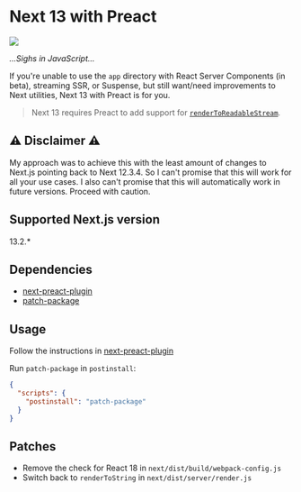 # Next 13 with Preact

![](https://media3.giphy.com/media/s239QJIh56sRW/giphy.gif)

_...Sighs in JavaScript..._

If you're unable to use the `app` directory with React Server Components (in beta), streaming SSR, or Suspense, but still want/need improvements to Next utilities, Next 13 with Preact is for you.

> Next 13 requires Preact to add support for [`renderToReadableStream`](https://github.com/preactjs/preact-render-to-string/pull/259).

## ⚠️ Disclaimer ⚠️

My approach was to achieve this with the least amount of changes to Next.js pointing back to Next 12.3.4. So I can't promise that this will work for all your use cases. I also can't promise that this will automatically work in future versions. Proceed with caution.

## Supported Next.js version
13.2.*

## Dependencies

- [next-preact-plugin](https://github.com/preactjs/next-plugin-preact)
- [patch-package](https://github.com/ds300/patch-package)

## Usage

Follow the instructions in [next-preact-plugin](https://github.com/preactjs/next-plugin-preact)

Run `patch-package` in `postinstall`:

```json
{
  "scripts": {
    "postinstall": "patch-package"
  }
}
```
## Patches

- Remove the check for React 18 in `next/dist/build/webpack-config.js`
- Switch back to `renderToString` in `next/dist/server/render.js`
  